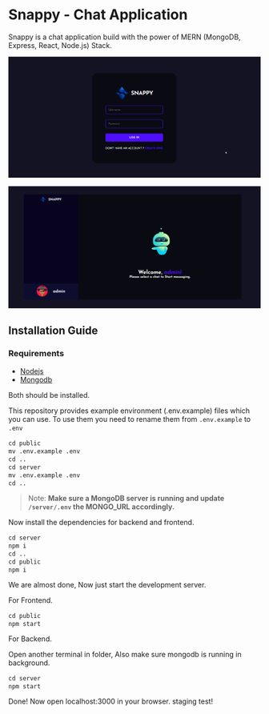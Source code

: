 # Snappy - Chat Application 
Snappy is a chat application build with the power of MERN (MongoDB, Express, React, Node.js) Stack. 

![login page](./images/snappy_login.png)

![home page](./images/snappy.png)

## Installation Guide

### Requirements
- [Nodejs](https://nodejs.org/en/download)
- [Mongodb](https://www.mongodb.com/docs/manual/administration/install-community/)

Both should be installed. 

This repository provides example environment (.env.example) files which you can use. To use them you need to rename them from ``.env.example`` to ``.env``
```shell
cd public
mv .env.example .env
cd ..
cd server
mv .env.example .env
cd ..
```

>Note: **Make sure a MongoDB server is running and update ``/server/.env`` the MONGO_URL accordingly.**

Now install the dependencies for backend and frontend.
```shell
cd server
npm i
cd ..
cd public
npm i
```
We are almost done, Now just start the development server.

For Frontend.
```shell
cd public
npm start
```
For Backend.

Open another terminal in folder, Also make sure mongodb is running in background.
```shell
cd server
npm start
```

Done! Now open localhost:3000 in your browser.
staging test!